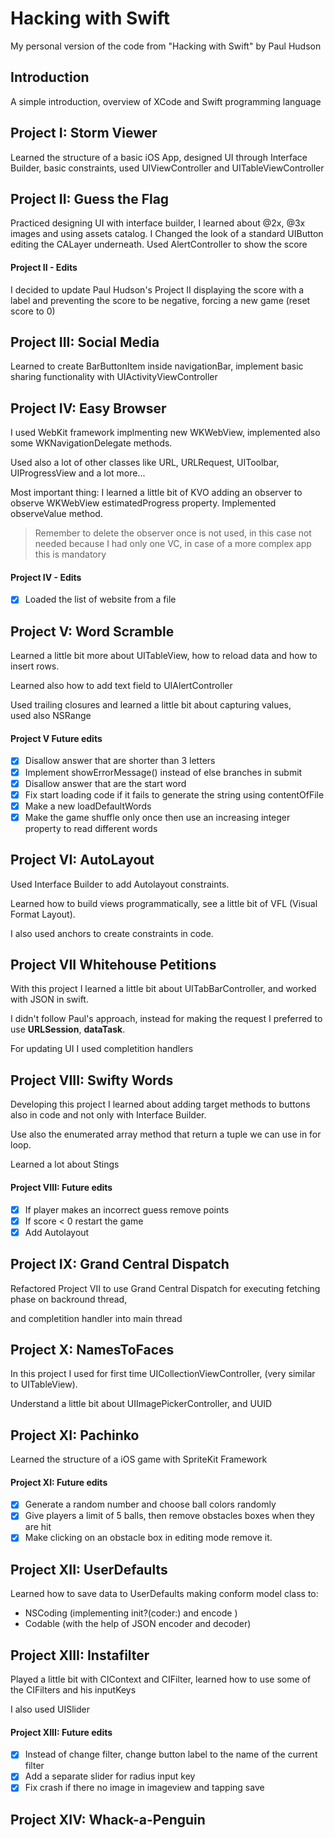 # Hacking with Swift

My personal version of the code from "Hacking with Swift" by Paul Hudson

## Introduction

A simple introduction, overview of XCode and Swift programming language

## Project I: Storm Viewer

Learned the structure of a basic iOS App, designed UI through Interface Builder, basic constraints, used UIViewController and UITableViewController

## Project II: Guess the Flag

Practiced designing UI with interface builder, I learned about @2x, @3x images and using assets catalog. I Changed the look of a standard UIButton editing the CALayer underneath.
Used AlertController to show the score

#### Project II - Edits

I decided to update Paul Hudson's Project II displaying the score with a label and preventing the score to be negative, forcing a new game (reset score to 0)

## Project III: Social Media

Learned to create BarButtonItem inside navigationBar, implement basic sharing functionality with UIActivityViewController

## Project IV: Easy Browser

I used WebKit framework implmenting new WKWebView, implemented also some WKNavigationDelegate methods.  
  
Used also a lot of other classes like URL, URLRequest, UIToolbar, UIProgressView and a lot more...  
  
Most important thing: I learned a little bit of KVO adding an observer to observe WKWebView estimatedProgress property. Implemented observeValue method.

> Remember to delete the observer once is not used, in this case not needed because I had only one VC, in case of a more complex app this is mandatory

#### Project IV - Edits

- [x] Loaded the list of website from a file

## Project V: Word Scramble

Learned a little bit more about UITableView, how to reload data and how to insert rows.  
  
Learned also how to add text field to UIAlertController  
  
Used trailing closures and learned a little bit about capturing values,  
used also NSRange  

#### Project V Future edits

- [x] Disallow answer that are shorter than 3 letters
- [x] Implement showErrorMessage() instead of else branches in submit
- [x] Disallow answer that are the start word
- [x] Fix start loading code if it fails to generate the string using contentOfFile
- [x] Make a new loadDefaultWords
- [x] Make the game shuffle only once then use an increasing integer property to read different words

## Project VI: AutoLayout

Used Interface Builder to add Autolayout constraints.  
  
Learned how to build views programmatically, see a little bit of VFL (Visual Format Layout).  
  
I also used anchors to create constraints in code.

## Project VII Whitehouse Petitions

With this project I learned a little bit about UITabBarController, and worked with JSON in swift.  

I didn't follow Paul's approach, instead for making the request I preferred to use **URLSession**, **dataTask**.  
  
For updating UI I used completition handlers

## Project VIII: Swifty Words

Developing this project I learned about adding target methods to buttons also in code and not only with Interface Builder.  
  
Use also the enumerated array method that return a tuple we can use in for loop.

Learned a lot about Stings

#### Project VIII: Future edits

- [x] If player makes an incorrect guess remove points
- [x] If score < 0 restart the game
- [x] Add Autolayout

## Project IX: Grand Central Dispatch

Refactored Project VII to use Grand Central Dispatch for executing fetching phase on backround thread,  
  
and completition handler into main thread

## Project X: NamesToFaces

In this project I used for first time UICollectionViewController, (very similar to UITableView).  
  
Understand a little bit about UIImagePickerController, and UUID

## Project XI: Pachinko

Learned the structure of a iOS game with SpriteKit Framework

#### Project XI: Future edits

- [x] Generate a random number and choose ball colors randomly
- [x] Give players a limit of 5 balls, then remove obstacles boxes when they are hit
- [x] Make clicking on an obstacle box in editing mode remove it.

## Project XII: UserDefaults

Learned how to save data to UserDefaults making conform model class to:

- NSCoding (implementing init?(coder:) and encode )
- Codable (with the help of JSON encoder and decoder)

## Project XIII: Instafilter

Played a little bit with CIContext and CIFilter, learned how to use some of the CIFilters and his inputKeys

I also used UISlider

#### Project XIII: Future edits

- [x] Instead of change filter, change button label to the name of the current filter
- [x] Add a separate slider for radius input key
- [x] Fix crash if there no image in imageview and tapping save

## Project XIV: Whack-a-Penguin

